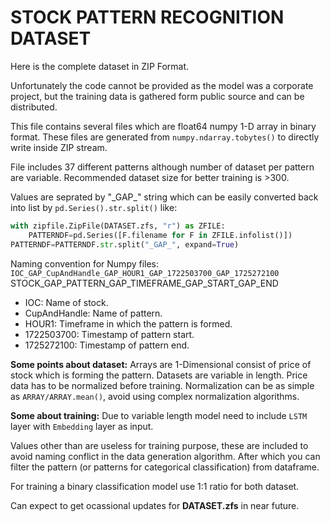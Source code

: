 # STOCK PATTERN RECOGNITION DATASET

Here is the complete dataset in ZIP Format.

Unfortunately the code cannot be provided as the model was a corporate project,
but the training data is gathered form public source and can be distributed.

This file contains several files which are float64 numpy 1-D array in binary format.
These files are generated from `numpy.ndarray.tobytes()` to directly write inside ZIP stream.

File includes 37 different patterns although number of dataset per pattern are variable.
Recommended dataset size for better training is >300.

Values are seprated by "\_GAP\_" string which can be easily converted back into list by `pd.Series().str.split()` like:
``` python
with zipfile.ZipFile(DATASET.zfs, "r") as ZFILE:
    PATTERNDF=pd.Series([F.filename for F in ZFILE.infolist()])
PATTERNDF=PATTERNDF.str.split("_GAP_", expand=True)
```
Naming convention for Numpy files:
`IOC_GAP_CupAndHandle_GAP_HOUR1_GAP_1722503700_GAP_1725272100`
STOCK_GAP_PATTERN_GAP_TIMEFRAME_GAP_START_GAP_END

- IOC: Name of stock.
- CupAndHandle: Name of pattern.
- HOUR1: Timeframe in which the pattern is formed.
- 1722503700: Timestamp of pattern start.
- 1725272100: Timestamp of pattern end.

__Some points about dataset:__
Arrays are 1-Dimensional consist of price of stock which is forming the pattern.
Datasets are variable in length.
Price data has to be normalized before training.
Normalization can be as simple as `ARRAY/ARRAY.mean()`, avoid using complex normalization algorithms.

__Some about training:__
Due to variable length model need to include `LSTM` layer with `Embedding` layer as input.

Values other than <PATTERN> are useless for training purpose, these are included to avoid naming conflict in the data generation algorithm.
After which you can filter the pattern (or patterns for categorical classification) from dataframe.

For training a binary classification model use 1:1 ratio for both dataset.

Can expect to get ocassional updates for **DATASET.zfs** in near future.
